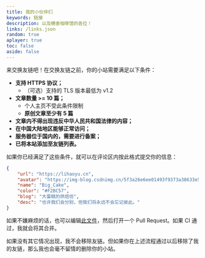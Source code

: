 ```yaml
---
title: 我的小伙伴们
keywords: 链接
description: 以及穗香咖啡馆的各位！
links: /links.json
random: true
aplayer: true
toc: false
aside: false
---
```


<meting-js
 id="2005302493"
 server="netease"
 type="song"
 theme="#F2BC57">
</meting-js>

<YunLinks :links="frontmatter.links" :random="frontmatter.random" />

来交换友链吧！在交换友链之前，你的小站需要满足以下条件：

- **支持 HTTPS 协议；**
  - （可选）支持的 TLS 版本最低为 v1.2
- **文章数量 >= 10 篇；**
  - 个人主页不受此条件限制
  - **原创文章至少有 5 篇**
- **文章内不得出现违反中华人民共和国法律的内容；**
- **在中国大陆地区能够正常访问；**
- **服务器位于国内的，需要进行备案；**
- **已将本站添加至友链列表。**

如果你已经满足了这些条件，就可以在评论区内按此格式提交你的信息：
```json
{
    "url": "https://lihaoyu.cn",
    "avatar": "https://img-blog.csdnimg.cn/5f3a26e6ee01493f9373a38633e5f2df.webp",
    "name": "Big_Cake",
    "color": "#F2BC57",
    "blog": "大蛋糕的烘焙坊",
    "desc": "也许我们会分别，但我们将永远不会忘记彼此。"
}
```
如果不嫌麻烦的话，也可以编辑[此文件](https://github.com/Big-Cake-jpg/big-cake-jpg.github.io/blob/source/public/links.json)，然后打开一个 Pull Request。如果 CI 通过，我就会将其合并。

如果没有其它情况出现，我不会移除友链。但如果你在上述流程通过以后移除了我的友链，那么我也会毫不留情的删除你的小站。
